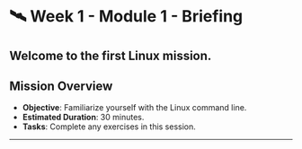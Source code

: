 # 🛰️ Week 1 - Module 1 - Briefing

## Welcome to the first Linux mission.

## Mission Overview
  - **Objective**: Familiarize yourself with the Linux command line.
  - **Estimated Duration**: 30 minutes.
  - **Tasks**: Complete any exercises in this session.
---
